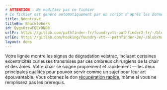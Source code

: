 ```yaml
---
# ATTENTION : Ne modifiez pas ce fichier
# Ce fichier est généré automatiquement par un script d'après les données du module Foundry VTT officiel et de sa traduction
title: Néentravé
titleEn: Shackleborn
id: QygsOzswFQEYONO3
urlFr: https://gitlab.com/pathfinder-fr/foundryvtt-pathfinder2-fr/-/blob/master/data/feats/QygsOzswFQEYONO3.htm
urlEn: https://gitlab.com/hooking/foundry-vtt---pathfinder-2e/-/blob/master/packs/data/feats.db/shackleborn.json
layout: dons
---
```

Votre lignée montre les signes de dégradation velstrac, incluant certaines excentricités curieuses transmises par ces ombreux chirurgiens de la chair et des âmes. Votre chair se soigne proprement et rapidement — les deux principales qualités pour pouvoir servir comme un sujet pour leur art épouvantable. Vous obtenez le don [récupération rapide](récupération-rapide.html), même si vous ne remplissez pas les prérequis.
